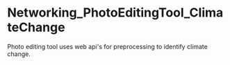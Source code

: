 # Networking_PhotoEditingTool_ClimateChange
Photo editing tool uses web api's for preprocessing to identify climate change.
